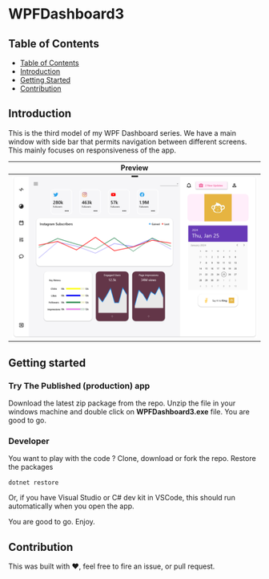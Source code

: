 ﻿# WPFDashboard3

## Table of Contents
- [Table of Contents](#table_of_contents)
- [Introduction](#introduction)
- [Getting Started](#getting_started)
- [Contribution](#contribution)


## Introduction
This is the third model of my WPF Dashboard series. We have a main window with 
side bar that permits navigation between different screens. This mainly focuses on
responsiveness of the app.

| Preview |
|---------|
| ![Main window](/Docs/MainWindow.PNG) |

## Getting started
### Try The Published (production) app
Download the latest zip package from the repo. Unzip the file in your windows 
machine and double click on **WPFDashboard3.exe** file. You are good to go.

### Developer
You want to play with the code ? Clone, download or fork the repo.
Restore the packages
```console
dotnet restore
```

Or, if you have Visual Studio or C# dev kit in VSCode, this should run automatically
when you open the app.

You are good to go. Enjoy.

## Contribution

This was built with ❤, feel free to fire an issue, or pull request.